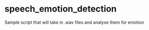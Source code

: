 # speech_emotion_detection
Sample script that will take in .wav files and analyse them for emotion 
